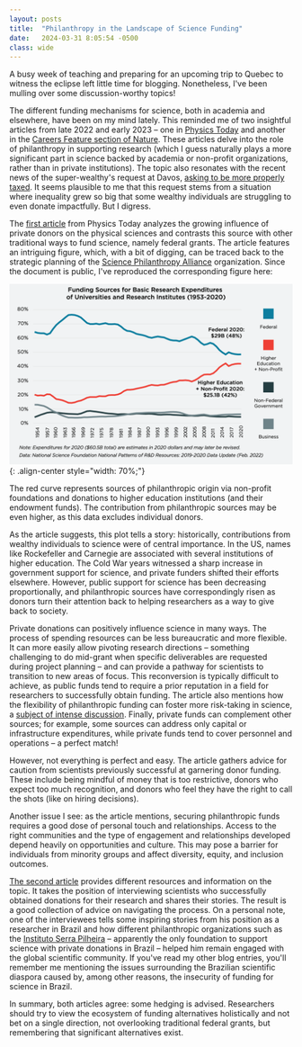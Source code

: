 ```yaml
---
layout: posts
title:  "Philanthropy in the Landscape of Science Funding"
date:   2024-03-31 8:05:54 -0500
class: wide
---
```

A busy week of teaching and preparing for an upcoming trip to Quebec to witness the eclipse left little time for blogging. Nonetheless, I've been mulling over some discussion-worthy topics!

The different funding mechanisms for science, both in academia and elsewhere, have been on my mind lately. This reminded me of two insightful articles from late 2022 and early 2023 – one in [Physics Today](https://pubs.aip.org/physicstoday/article/75/11/24/2848605/Philanthropy-plays-a-growing-role-in-funding-US) and another in the [Careers Feature section of Nature](https://www.nature.com/articles/d41586-023-00077-2). These articles delve into the role of philanthropy in supporting research (which I guess naturally plays a more significant part in science backed by academia or non-profit organizations, rather than in private institutions). The topic also resonates with the recent news of the super-wealthy's request at Davos, [asking to be more properly taxed](https://www.theguardian.com/business/2024/jan/17/wealth-tax-super-rich-davos-abigail-disney-brian-cox-valerie-rockefeller#:~:text=%E2%80%9COur%20request%20is%20simple%3A%20we,harm%20our%20nations'%20economic%20growth.). It seems plausible to me that this request stems from a situation where inequality grew so big that some wealthy individuals are struggling to even donate impactfully. But I digress.

The [first article](https://pubs.aip.org/physicstoday/article/75/11/24/2848605/Philanthropy-plays-a-growing-role-in-funding-US) from Physics Today analyzes the growing influence of private donors on the physical sciences and contrasts this source with other traditional ways to fund science, namely federal grants. The article features an intriguing figure, which, with a bit of digging, can be traced back to the strategic planning of the [Science Philanthropy Alliance](https://sciencephilanthropyalliance.org/#) organization. Since the document is public, I've reproduced the corresponding figure here:

![image-center](/assets/images/sciencephilalliance.png){: .align-center style="width: 70%;"}

The red curve represents sources of philanthropic origin via non-profit foundations and donations to higher education institutions (and their endowment funds). The contribution from philanthropic sources may be even higher, as this data excludes individual donors.

As the article suggests, this plot tells a story: historically, contributions from wealthy individuals to science were of central importance. In the US, names like Rockefeller and Carnegie are associated with several institutions of higher education. The Cold War years witnessed a sharp increase in government support for science, and private funders shifted their efforts elsewhere. However, public support for science has been decreasing proportionally, and philanthropic sources have correspondingly risen as donors turn their attention back to helping researchers as a way to give back to society.

Private donations can positively influence science in many ways. The process of spending resources can be less bureaucratic and more flexible. It can more easily allow pivoting research directions – something challenging to do mid-grant when specific deliverables are requested during project planning – and can provide a pathway for scientists to transition to new areas of focus. This reconversion is typically difficult to achieve, as public funds tend to require a prior reputation in a field for researchers to successfully obtain funding. The article also mentions how the flexibility of philanthropic funding can foster more risk-taking in science, a [subject of intense discussion](https://www.nature.com/articles/d41586-024-00929-5?utm_source=Live+Audience&utm_campaign=45bbc57f69-briefing-dy-20240326&utm_medium=email&utm_term=0_b27a691814-45bbc57f69-52510728). Finally, private funds can complement other sources; for example, some sources can address only capital or infrastructure expenditures, while private funds tend to cover personnel and operations – a perfect match!

However, not everything is perfect and easy. The article gathers advice for caution from scientists previously successful at garnering donor funding. These include being mindful of money that is too restrictive, donors who expect too much recognition, and donors who feel they have the right to call the shots (like on hiring decisions).

Another issue I see: as the article mentions, securing philanthropic funds requires a good dose of personal touch and relationships. Access to the right communities and the type of engagement and relationships developed depend heavily on opportunities and culture. This may pose a barrier for individuals from minority groups and affect diversity, equity, and inclusion outcomes.

[The second article](https://www.nature.com/articles/d41586-023-00077-2) provides different resources and information on the topic. It takes the position of interviewing scientists who successfully obtained donations for their research and shares their stories. The result is a good collection of advice on navigating the process. On a personal note, one of the interviewees tells some inspiring stories from his position as a researcher in Brazil and how different philanthropic organizations such as the [Instituto Serra Pilheira](https://serrapilheira.org/en/) – apparently the only foundation to support science with private donations in Brazil – helped him remain engaged with the global scientific community. If you've read my other blog entries, you'll remember me mentioning the issues surrounding the Brazilian scientific diaspora caused by, among other reasons, the insecurity of funding for science in Brazil.

In summary, both articles agree: some hedging is advised. Researchers should try to view the ecosystem of funding alternatives holistically and not bet on a single direction, not overlooking traditional federal grants, but remembering that significant alternatives exist.